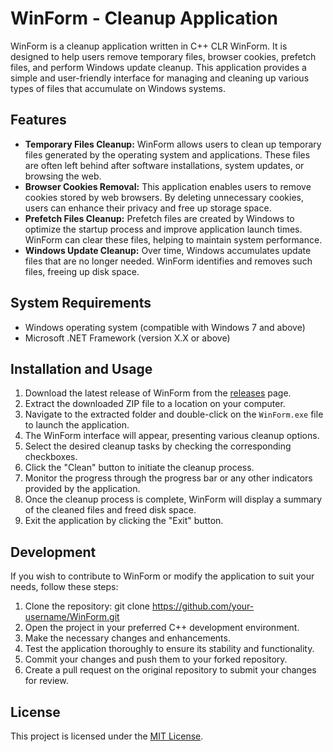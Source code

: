 # WinForm - Cleanup Application

WinForm is a cleanup application written in C++ CLR WinForm. It is designed to help users remove temporary files, browser cookies, prefetch files, and perform Windows update cleanup. This application provides a simple and user-friendly interface for managing and cleaning up various types of files that accumulate on Windows systems.

## Features

- **Temporary Files Cleanup:** WinForm allows users to clean up temporary files generated by the operating system and applications. These files are often left behind after software installations, system updates, or browsing the web.
- **Browser Cookies Removal:** This application enables users to remove cookies stored by web browsers. By deleting unnecessary cookies, users can enhance their privacy and free up storage space.
- **Prefetch Files Cleanup:** Prefetch files are created by Windows to optimize the startup process and improve application launch times. WinForm can clear these files, helping to maintain system performance.
- **Windows Update Cleanup:** Over time, Windows accumulates update files that are no longer needed. WinForm identifies and removes such files, freeing up disk space.

## System Requirements

- Windows operating system (compatible with Windows 7 and above)
- Microsoft .NET Framework (version X.X or above)

## Installation and Usage

1. Download the latest release of WinForm from the [releases](https://github.com/your-username/WinForm/releases) page.
2. Extract the downloaded ZIP file to a location on your computer.
3. Navigate to the extracted folder and double-click on the `WinForm.exe` file to launch the application.
4. The WinForm interface will appear, presenting various cleanup options.
5. Select the desired cleanup tasks by checking the corresponding checkboxes.
6. Click the "Clean" button to initiate the cleanup process.
7. Monitor the progress through the progress bar or any other indicators provided by the application.
8. Once the cleanup process is complete, WinForm will display a summary of the cleaned files and freed disk space.
9. Exit the application by clicking the "Exit" button.

## Development

If you wish to contribute to WinForm or modify the application to suit your needs, follow these steps:

1. Clone the repository: git clone https://github.com/your-username/WinForm.git
2. Open the project in your preferred C++ development environment.
3. Make the necessary changes and enhancements.
4. Test the application thoroughly to ensure its stability and functionality.
5. Commit your changes and push them to your forked repository.
6. Create a pull request on the original repository to submit your changes for review.

## License

This project is licensed under the [MIT License](LICENSE).

